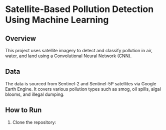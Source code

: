 # Satellite-Based Pollution Detection Using Machine Learning

## Overview
This project uses satellite imagery to detect and classify pollution in air, water, and land using a Convolutional Neural Network (CNN).

## Data
The data is sourced from Sentinel-2 and Sentinel-5P satellites via Google Earth Engine. It covers various pollution types such as smog, oil spills, algal blooms, and illegal dumping.

## How to Run
1. Clone the repository:
